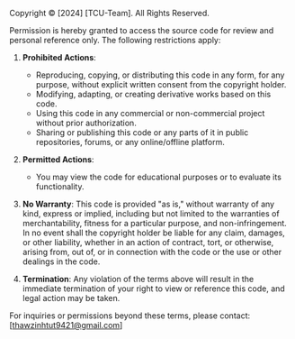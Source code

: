 Copyright © [2024] [TCU-Team]. All Rights Reserved.

Permission is hereby granted to access the source code for review and personal reference only. The following restrictions apply:

1. **Prohibited Actions**:
   - Reproducing, copying, or distributing this code in any form, for any purpose, without explicit written consent from the copyright holder.
   - Modifying, adapting, or creating derivative works based on this code.
   - Using this code in any commercial or non-commercial project without prior authorization.
   - Sharing or publishing this code or any parts of it in public repositories, forums, or any online/offline platform.

2. **Permitted Actions**:
   - You may view the code for educational purposes or to evaluate its functionality.

3. **No Warranty**:
   This code is provided "as is," without warranty of any kind, express or implied, including but not limited to the warranties of merchantability, fitness for a particular purpose, and non-infringement. In no event shall the copyright holder be liable for any claim, damages, or other liability, whether in an action of contract, tort, or otherwise, arising from, out of, or in connection with the code or the use or other dealings in the code.

4. **Termination**:
   Any violation of the terms above will result in the immediate termination of your right to view or reference this code, and legal action may be taken.

For inquiries or permissions beyond these terms, please contact: [thawzinhtut9421@gmail.com]
